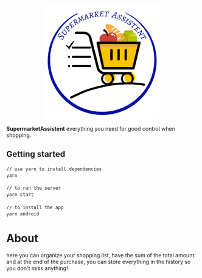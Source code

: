 <p align="center">
  <a rel="noopener" target="_blank"><img width="300" src="./SupermarketAssistent/src/assets/supermarketLogo.png" alt="SupermarketLogo"></a>
</p>

**SupermarketAssistent**  everything you need for good control when shopping.


## Getting started

```sh
// use yarn to install dependencies
yarn

// to run the server
yarn start 

// to install the app
yarn android
```

# About

here you can organize your shopping list, have the sum of the total amount. and at the end of the purchase, you can store everything in the history so you don't miss anything!
